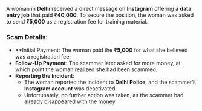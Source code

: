 A woman in **Delhi** received a direct message on **Instagram** offering a **data entry job** that paid **₹40,000**. To secure the position, the woman was asked to send **₹5,000** as a registration fee for training material.

### Scam Details:
- **Initial Payment: The woman paid the **₹5,000** for what she believed was a registration fee.
- **Follow-Up Payment**: The scammer later asked for more money, at which point the woman realized she had been scammed.
- **Reporting the Incident**: 
  - The woman reported the incident to **Delhi Police**, and the scammer’s **Instagram account** was deactivated.
  - Unfortunately, no further action was taken, as the scammer had already disappeared with the money

